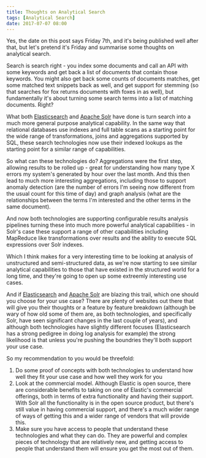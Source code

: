 ```yaml
---
title: Thoughts on Analytical Search
tags: [Analytical Search]
date: 2017-07-07 08:00
---
```

Yes, the date on this post says Friday 7th, and it's being published well after that, but let's pretend it's Friday and summarise some thoughts on analytical search.
<!--more-->

Search is search right - you index some documents and call an API with some keywords and get back a list of documents that contain those keywords.  You might also get back some counts of documents matches, get some matched text snippets back as well, and get support for stemming (so that searches for fox returns documents with foxes in as well), but fundamentally it's about turning some search terms into a list of matching documents.  Right?

What both [Elasticsearch](/technologies/elasticsearch) and [Apache Solr](/technologies/apache-solr) have done is turn search into a much more general purpose analytical capability.  In the same way that relational databases use indexes and full table scans as a starting point for the wide range of transformations, joins and aggregations supported by SQL, these search technologies now use their indexed lookups as the starting point for a similar range of capabilities.

So what can these technologies do?  Aggregations were the first step, allowing results to be rolled up - great for understanding how many type X errors my system's generated by hour over the last month.  And this then lead to much more interesting aggregations, including those to support anomaly detection (are the number of errors I'm seeing now different from the usual count for this time of day) and graph analysis (what are the relationships between the terms I'm interested and the other terms in the same document).

And now both technologies are supporting configurable results analysis pipelines turning these into much more powerful analytical capabilities - in Solr's case these support a range of other capabilities including MapReduce like transformations over results and the ability to execute SQL expressions over Solr indexes.

Which I think makes for a very interesting time to be looking at analysis of unstructured and semi-structured data, as we're now starting to see similar analytical capabilities to those that have existed in the structured world for a long time, and they're going to open up some extreemly interesting use cases.

And if [Elasticsearch](/technologies/elasticsearch) and [Apache Solr](/technologies/apache-solr) are blazing this trail, which one should you choose for your use case?  There are plenty of websites out there that will give you their thoughts or a feature by feature breakdown (although be wary of how old some of them are, as both technologies, and specifically Solr, have seen significant changes in the last couple of years), and although both technologies have slightly different focuses (Elasticsearch has a strong pedigree in doing log analysis for example) the strong likelihood is that unless you're pushing the boundries they'll both support your use case.

So my recommendation to you would be threefold:

1. Do some proof of concepts with both technologies to understand how well they fit your use case and how well they work for you
1. Look at the commercial model.  Although Elastic is open source, there are considerable benefits to taking on one of Elastic's commercial offerings, both in terms of extra functionality and having their support.  With Solr all the functionality is in the open source product, but there's still value in having commercial support, and there's a much wider range of ways of getting this and a wider range of vendors that will provide this.
1. Make sure you have access to people that understand these technologies and what they can do.  They are powerful and complex pieces of technology that are relatively new, and getting access to people that understand them will ensure you get the most out of them.